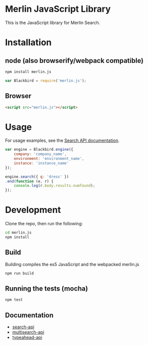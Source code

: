 # Merlin JavaScript Library

This is the JavaScript library for Merlin Search.

# Installation

## node (also browserify/webpack compatible)

```sh
npm install merlin.js
```

```javascript
var Blackbird = require('merlin.js');
```


## Browser
```html
<script src="merlin.js"></script>
```

# Usage

For usage examples, see the [Search API documentation](http://blackbird.am/docs?javascript#search-api).

```javascript
var engine = Blackbird.engine({
    company: 'company_name',
    environment: 'environment_name', 
    instance: 'instance_name'
});

engine.search({ q: 'dress' })
.end(function (e, r) { 
    console.log(r.body.results.numfound);
});
```

# Development

Clone the repo, then run the following:

```sh
cd merlin.js
npm install
```

## Build

Building compiles the es5 JavaScript and the webpacked merlin.js

```sh
npm run build
```

## Running the tests (mocha)

```sh
npm test
```

## Documentation

- [search-api](http://blackbird.am/docs?javascript#search-api)
- [multisearch-api](http://blackbird.am/docs?javascript#multi-search-api)
- [typeahead-api](http://blackbird.am/docs?javascript#typeahead-api)
